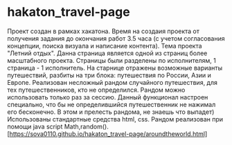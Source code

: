 # hakaton_travel-page
Проект создан в рамках хакатона. Время на создаия проекта от получения задания до окончания работ 3.5 часа (с учетом согласования концепции, поиска визуала и написание контента).
Тема проекта "Летний отдых".
Данна страница является одной из страниц более масштабного проекта. Страницы были разделены по исполнителям, 1 страница - 1 исполнитель.
На старнице отражены возможные варианты путешествий, разбиты на три блока: путешествия по России, Азии и Европе.
Реализован несложный рандом случайного путешествия, для тех путешественников, кто не определился. Рандом можно использовать только раз за сессию. Данный функционал настроен специально, что бы не определившийся путешественник не нажимал его бесконечно. В этом и прелесть рандома, не знаешь что выпадет)
Использованы стандартные средства html, css. Рандом реализован при помощи java script Math,random().
[https://sova0110.github.io/hakaton_travel-page/aroundtheworld.html]
